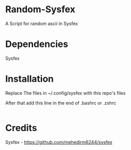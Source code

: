 # Random-Sysfex
A Script for random ascii in Sysfex

# Dependencies
Sysfex

# Installation
Replace The files in ~/.config/sysfex with this repo's files

After that add this line in the end of .bashrc or .zshrc

```python ~/.config/sysfex/Random.py

```


# Credits
Sysfex - https://github.com/mehedirm6244/sysfex
